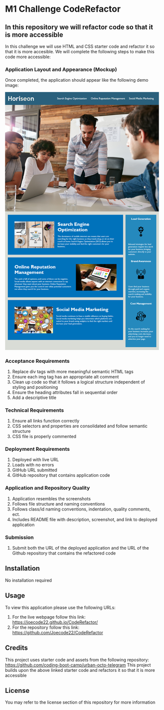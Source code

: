 # M1 Challenge CodeRefactor

## In this repository we will refactor code so that it is more accessible

In this challenge we will use HTML and CSS starter code and refactor it so that it is more accesible.
We will complete the following steps to make this code more accessible:

### Application Layout and Appearance (Mockup)

Once completed, the application should appear like the following demo image:

![Application Demo](assets/images/demo.png)

### Acceptance Requirements

1. Replace div tags with more meaningful semantic HTML tags
2. Ensure each img tag has an appropriate alt comment
3. Clean up code so that it follows a logical structure independent of styling and positioning
4. Ensure the heading attributes fall in sequential order
5. Add a descriptive title

### Technical Requirements

1. Ensure all links function correctly
2. CSS selectors and properties are consolidated and follow semantic structure
3. CSS file is properly commented

### Deployment Requirements

1. Deployed with live URL
2. Loads with no errors
3. GitHub URL submitted
4. GitHub repository that contains application code

### Application and Repository Quality

1. Application resembles the screenshots
2. Follows file structure and naming conventions
3. Follows class/id naming conventions, indentation, quality comments, ect.
4. Includes README file with description, screenshot, and link to deployed application

### Submission

1. Submit both the URL of the deployed application and the URL of the Github repository that contains the refactored code

## Installation

No installation required

## Usage

To view this application please use the following URLs:

1. For the live webpage follow this link: <https://joecode22.github.io/CodeRefactor/>
2. For the repository follow this link: <https://github.com/Joecode22/CodeRefactor>

## Credits

This project uses starter code and assets from the following repository:
<https://github.com/coding-boot-camp/urban-octo-telegram>
This project builds upon the above linked starter code and refactors it so that it is more accessible

## License

You may refer to the license section of this repository for more information
